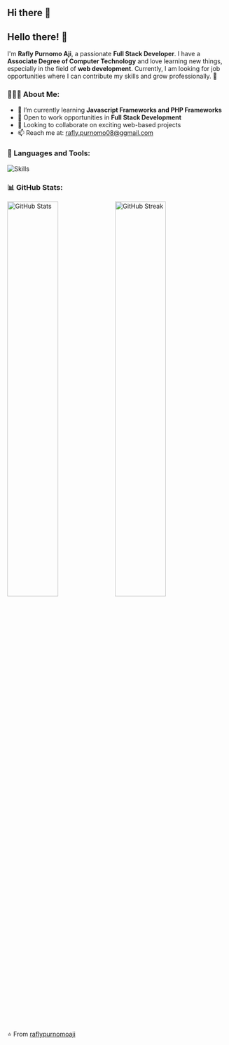 ## Hi there 👋

## Hello there! 👋

I'm **Rafly Purnomo Aji**, a passionate **Full Stack Developer**. I have a **Associate Degree of Computer Technology** and love learning new things, especially in the field of **web development**. Currently, I am looking for job opportunities where I can contribute my skills and grow professionally. 🚀

### 👨🏽‍💻 About Me:
- 🌱 I’m currently learning **Javascript Frameworks and PHP Frameworks**
- 💼 Open to work opportunities in **Full Stack Development**
- 🤝 Looking to collaborate on exciting web-based projects
- 📫 Reach me at: [rafly.purnomo08@ggmail.com](mailto:your-email@example.com)

### 🚀 Languages and Tools:
<p>
  <img src="https://skillicons.dev/icons?i=html,css,js,vue,nuxt,react,nodejs,php,codeigniter,mysql" alt="Skills">
</p>

### 📊 GitHub Stats:
<p align="left">
  <img src="https://github-readme-stats.vercel.app/api?username=Omonreop&show_icons=true&theme=tokyonight" width="48%" alt="GitHub Stats">
  <img src="https://github-readme-streak-stats.herokuapp.com/?user=Omonreop&theme=tokyonight" width="48%" alt="GitHub Streak">
</p>

⭐️ From [raflypurnomoaji](https://github.com/Omonreop)


